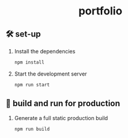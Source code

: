 <h1 align="center">
    portfolio
</h1>

## 🛠 set-up

1. Install the dependencies

    ```sh
    npm install
    ```

2. Start the development server

    ```sh
    npm run start
    ```

## 🚀 build and run for production

1. Generate a full static production build

    ```sh
    npm run build
    ```
